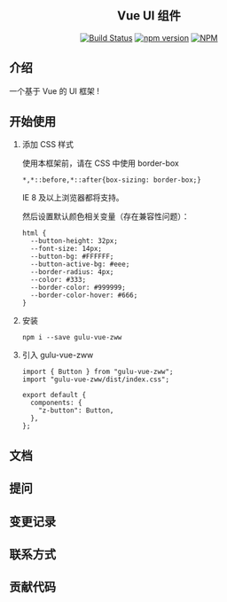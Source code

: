 <h2 align="center">Vue UI 组件</h2>

<p align="center">
  <a href="https://travis-ci.org/LqZww/gulu-vue"><img src="https://travis-ci.org/LqZww/gulu-vue.svg?branch=master" alt="Build Status"></a>
  <a href="https://badge.fury.io/js/gulu-vue-zww"><img src="https://badge.fury.io/js/gulu-vue-zww.svg" alt="npm version"></a>
  <a href="https://www.npmjs.com/package/gulu-vue-zww"><img src="https://img.shields.io/npm/l/gulu-vue.svg" alt="NPM"></a>
</p>

## 介绍

一个基于 Vue 的 UI 框架 !

## 开始使用

1. 添加 CSS 样式

    使用本框架前，请在 CSS 中使用 border-box 

    ```
    *,*::before,*::after{box-sizing: border-box;}
    ```

    IE 8 及以上浏览器都将支持。

    然后设置默认颜色相关变量（存在兼容性问题）：
    ```
    html {
      --button-height: 32px;
      --font-size: 14px;
      --button-bg: #FFFFFF;
      --button-active-bg: #eee;
      --border-radius: 4px;
      --color: #333;
      --border-color: #999999;
      --border-color-hover: #666;
    }
    ```

2. 安装

    ```
    npm i --save gulu-vue-zww
    ```

3. 引入 gulu-vue-zww

    ```
    import { Button } from "gulu-vue-zww";
    import "gulu-vue-zww/dist/index.css";

    export default {
      components: {
        "z-button": Button,
      },
    };
    ```

## 文档

## 提问

## 变更记录

## 联系方式

## 贡献代码